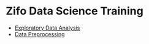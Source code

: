 # Zifo Data Science Training

* [Exploratory Data Analysis](https://colab.research.google.com/github/ZIFODS/Training/blob/main/EDA.ipynb)
* [Data Preprocessing](https://colab.research.google.com/github/ZIFODS/Training/blob/main/DataPreprocessing.ipynb) 



